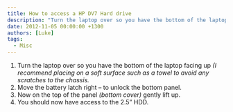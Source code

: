```yaml
---
title: How to access a HP DV7 Hard drive
description: "Turn the laptop over so you have the bottom of the laptop facing up I recommend placing on a soft surface such as a towel to avoid any scratches to the ..."
date: 2012-11-05 00:00:00 +1300
authors: [Luke]
tags:
  - Misc
---
```

  1. Turn the laptop over so you have the bottom of the laptop facing up _(I recommend placing on a soft surface such as a towel to avoid any scratches to the chassis._
  2. Move the battery latch right – to unlock the bottom panel.
  3. Now on the top of the panel _(bottom cover)_ gently lift up.
  4. You should now have access to the 2.5” HDD.
